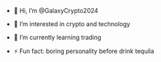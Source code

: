 - 👋 Hi, I’m @GalaxyCrypto2024
- 👀 I’m interested in crypto and technology
- 🌱 I’m currently learning trading



- ⚡ Fun fact: boring personality before drink tequila

<!---
GalaxyCrypto2024/GalaxyCrypto2024 is a ✨ special ✨ repository because its `README.md` (this file) appears on your GitHub profile.
You can click the Preview link to take a look at your changes.
--->
